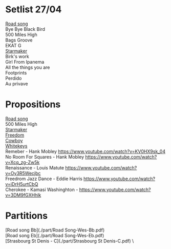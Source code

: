 # Setlist 27/04
[Road song](./audio/RoadSong.mp3) \
Bye Bye Black Bird \
500 Miles High \
Bags Groove \
EKAT G \
[Starmaker](./audio/Starmaker.mp3) \
Birk's work \
Girl From Ipanema \
All the things you are \
Footprints \
Perdido \
Au privave 

# Propositions
[Road song](./audio/RoadSong.mp3) \
500 Miles High \
[Starmaker](./audio/Starmaker.mp3) \
[Freedom](./audio/Freedom.mp3) \
[Cowboy](./audio/Cowboy.mp3) \
[Whitekeys](./Whitekeys.mp3) \
Remeber - Hank Mobley https://www.youtube.com/watch?v=KV0HX9sk_04 \
No Room For Squares - Hank Mobley https://www.youtube.com/watch?v=Xcq_zg-Zw5k \
Renaissance - Louis Matute https://www.youtube.com/watch?v=Oy3R5Wecjbc \
Freedrom Jazz Dance - Eddie Harris https://www.youtube.com/watch?v=iDrH5urtCbQ \
Cherokee - Kamasi Washinghton - https://www.youtube.com/watch?v=3DM9fGXHhlk



# Partitions
[Road song Bb](./part/Road Song-Wes-Bb.pdf) \
[Road song Eb](./part/Road Song-Wes-Eb.pdf) \
[Strasbourg St Denis - C](./part/Strasbourg St Denis-C.pdf) \
